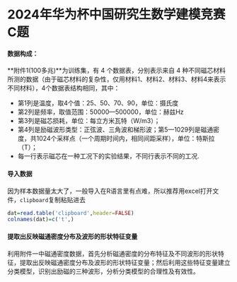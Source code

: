 # 2024年华为杯中国研究生数学建模竞赛C题

#### 数据构成：

**附件1(100多兆)**为训练集，有 4 个数据表，分别表示来自 4 种不同磁芯材料所测的数据（由于磁芯材料的复杂性，仅用材料1、材料2、材料3、材料4来表示不同材料），4个数据表结构相同，其中：

- 第1列是温度，取4个值：25、50、70、90，单位：摄氏度
- 第2列是频率，取值范围：50000—500000，单位：赫兹Hz
- 第3列是磁芯损耗，单位：每立方米瓦特（W/m3）；
- 第4列是励磁波形类型：正弦波、三角波和梯形波；第5—1029列是磁通密度，共1024个采样点（一个周期时间内，相同间距采样），单位：特斯拉（T）；
- 每一行表示磁芯在一种工况下的实验结果，不同行表示不同的工况.

#### 导入数据

因为样本数据量太大了，一般导入在R语言里有点难，所以推荐用excel打开文件，`clipboard`复制粘贴进去

``` R
dat=read.table('clipboard',header=FALSE)
colnames(dat)=c('t',)
```



#### 提取出反映磁通密度分布及波形的形状特征变量

利用附件一中磁通密度数据，首先分析磁通密度的分布特征及不同波形的形状特征，提取出反映磁通密度分布及波形的形状特征变量；然后利用这些特征变量建立分类模型，识别出励磁的三种波形，分析分类模型的合理性及有效性。

